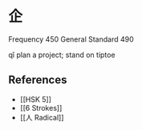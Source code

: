 # 企
Frequency 450
General Standard 490

qǐ
plan a project; stand on tiptoe

## References
- [[HSK 5]]
- [[6 Strokes]]
- [[人 Radical]]